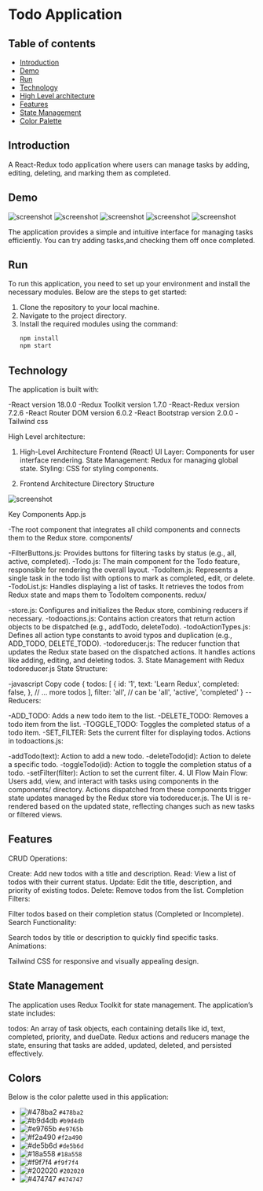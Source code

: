 # Todo Application

## Table of contents

- [Introduction](#introduction)
- [Demo](#demo)
- [Run](#run)
- [Technology](#technology)
- [High Level architecture](#HLD)
- [Features](#features)
- [State Management](#state-management)
- [Color Palette](#colors)


## Introduction

A React-Redux todo application where users can manage tasks by adding, editing, deleting, and marking them as completed.

## Demo

![screenshot](./src/Screenshot.png)
![screenshot](./src/Screenshot.png)
![screenshot](./src/Screenshot.png)
![screenshot](./src/Screenshot.png)
![screenshot](./src/Screenshot.png)


The application provides a simple and intuitive interface for managing tasks efficiently. You can try adding tasks,and checking them off once completed.

## Run

To run this application, you need to set up your environment and install the necessary modules. Below are the steps to get started:

1. Clone the repository to your local machine.
2. Navigate to the project directory.
3. Install the required modules using the command:
   ```bash
   npm install
   npm start


## Technology

The application is built with:

-React version 18.0.0
-Redux Toolkit version 1.7.0
-React-Redux version 7.2.6
-React Router DOM version 6.0.2
-React Bootstrap version 2.0.0
-Tailwind css

High Level architecture:

1. High-Level Architecture
Frontend (React)
UI Layer: Components for user interface rendering.
State Management: Redux for managing global state.
Styling: CSS for styling components.

3. Frontend Architecture
Directory Structure

![screenshot](./src/Screenshot.png)

Key Components
App.js

-The root component that integrates all child components and connects them to the Redux store.
components/

-FilterButtons.js: Provides buttons for filtering tasks by status (e.g., all, active, completed).
-Todo.js: The main component for the Todo feature, responsible for rendering the overall layout.
-TodoItem.js: Represents a single task in the todo list with options to mark as completed, edit, or delete.
-TodoList.js: Handles displaying a list of tasks. It retrieves the todos from Redux state and maps them to TodoItem components.
redux/

-store.js: Configures and initializes the Redux store, combining reducers if necessary.
-todoactions.js: Contains action creators that return action objects to be dispatched (e.g., addTodo, deleteTodo).
-todoActionTypes.js: Defines all action type constants to avoid typos and duplication (e.g., ADD_TODO, DELETE_TODO).
-todoreducer.js: The reducer function that updates the Redux state based on the dispatched actions. It handles actions like adding, editing, and deleting todos.
3. State Management with Redux
todoreducer.js
State Structure:

-javascript
Copy code
{
  todos: [
    {
      id: '1',
      text: 'Learn Redux',
      completed: false,
    },
    // ... more todos
  ],
  filter: 'all', // can be 'all', 'active', 'completed'
}
--Reducers:

-ADD_TODO: Adds a new todo item to the list.
-DELETE_TODO: Removes a todo item from the list.
-TOGGLE_TODO: Toggles the completed status of a todo item.
-SET_FILTER: Sets the current filter for displaying todos.
Actions in todoactions.js:

-addTodo(text): Action to add a new todo.
-deleteTodo(id): Action to delete a specific todo.
-toggleTodo(id): Action to toggle the completion status of a todo.
-setFilter(filter): Action to set the current filter.
4. UI Flow
Main Flow:
Users add, view, and interact with tasks using components in the components/ directory.
Actions dispatched from these components trigger state updates managed by the Redux store via todoreducer.js.
The UI is re-rendered based on the updated state, reflecting changes such as new tasks or filtered views.

## Features

CRUD Operations:

Create: Add new todos with a title and description.
Read: View a list of todos with their current status.
Update: Edit the title, description, and priority of existing todos.
Delete: Remove todos from the list.
Completion Filters:

Filter todos based on their completion status (Completed or Incomplete).
Search Functionality:

Search todos by title or description to quickly find specific tasks.
Animations:

Tailwind CSS for responsive and visually appealing design.

## State Management
The application uses Redux Toolkit for state management. The application’s state includes:

todos: An array of task objects, each containing details like id, text, completed, priority, and dueDate.
Redux actions and reducers manage the state, ensuring that tasks are added, updated, deleted, and persisted effectively.

## Colors

Below is the color palette used in this application:

- ![#478ba2](https://via.placeholder.com/15/478ba2/000000?text=+) `#478ba2`
- ![#b9d4db](https://via.placeholder.com/15/b9d4db/000000?text=+) `#b9d4db`
- ![#e9765b](https://via.placeholder.com/15/e9765b/000000?text=+) `#e9765b`
- ![#f2a490](https://via.placeholder.com/15/f2a490/000000?text=+) `#f2a490`
- ![#de5b6d](https://via.placeholder.com/15/de5b6d/000000?text=+) `#de5b6d`
- ![#18a558](https://via.placeholder.com/15/18a558/000000?text=+) `#18a558`
- ![#f9f7f4](https://via.placeholder.com/15/f9f7f4/000000?text=+) `#f9f7f4`
- ![#202020](https://via.placeholder.com/15/202020/000000?text=+) `#202020`
- ![#474747](https://via.placeholder.com/15/474747/000000?text=+) `#474747`

